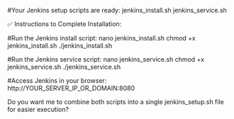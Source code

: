 #Your Jenkins setup scripts are ready:
jenkins_install.sh
jenkins_service.sh

✅ Instructions to Complete Installation:

#Run the Jenkins install script:
nano jenkins_install.sh
chmod +x jenkins_install.sh
./jenkins_install.sh

#Run the Jenkins service script:
nano jenkins_service.sh
chmod +x jenkins_service.sh
./jenkins_service.sh

#Access Jenkins in your browser:
http://YOUR_SERVER_IP_OR_DOMAIN:8080

Do you want me to combine both scripts into a single jenkins_setup.sh file for easier execution?
